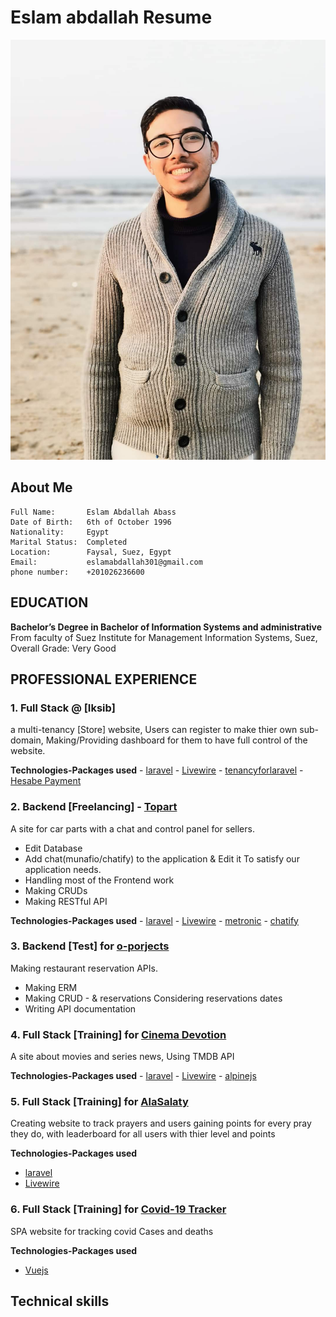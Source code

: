 # Eslam abdallah Resume
<picture>
  <img alt="Eslam Abdallah image"
   src="me.jpeg">
</picture>



## About Me

```
Full Name:       Eslam Abdallah Abass 
Date of Birth:   6th of October 1996
Nationality:     Egypt
Marital Status:  Completed
Location:        Faysal, Suez, Egypt
Email:           eslamabdallah301@gmail.com
phone number:    +201026236600
```
## EDUCATION

**Bachelor’s Degree in Bachelor of Information Systems and administrative**
From faculty of Suez Institute for Management Information Systems, Suez, Overall Grade: Very Good

## PROFESSIONAL EXPERIENCE

### 1. Full Stack  @ [Iksib]
a multi-tenancy [Store] website, Users can register to make thier own  sub-domain, Making/Providing dashboard for them to have full control of the website.

**Technologies-Packages used** 
    - [laravel](https://laravel.com/)
    - [Livewire](https://laravel-livewire.com/)
    - [tenancyforlaravel](https://tenancyforlaravel.com/saas-boilerplate/)
    - [Hesabe Payment](https://www.hesabe.com/)


### 2. Backend  [Freelancing] - [Topart](https://topart.services/)
A site for car parts with a chat and control panel for sellers.
- Edit Database
- Add chat(munafio/chatify) to the application & Edit it To satisfy our application needs.
- Handling most of the Frontend work
- Making CRUDs
- Making RESTful API 

**Technologies-Packages used** 
    - [laravel](https://laravel.com/)
    - [Livewire](https://laravel-livewire.com/)
    - [metronic](https://keenthemes.com/metronic/)
    - [chatify](https://github.com/munafio/chatify)


### 3. Backend  [Test] for [o-porjects](https://www.o-projects.org/)
Making restaurant reservation APIs.
- Making ERM 
- Making CRUD - & reservations Considering reservations dates 
- Writing API documentation


### 4. Full Stack  [Training] for [Cinema Devotion](https://moviesarea.hassaneida.com/)
A site about movies and series news,
Using TMDB API

**Technologies-Packages used** 
    - [laravel](https://laravel.com/)
    - [Livewire](https://laravel-livewire.com/)
    - [alpinejs](https://alpinejs.dev/)

### 5. Full Stack  [Training] for [AlaSalaty](https://www.salah.hassaneida.com/ranking)
Creating website to track prayers and users gaining points for every pray they do,
with leaderboard for all users with thier level and points

**Technologies-Packages used** 
- [laravel](https://laravel.com/)
- [Livewire](https://laravel-livewire.com/)

### 6. Full Stack  [Training] for [Covid-19 Tracker](https://covid19tracker.hassaneida.com/)
SPA website for tracking covid Cases and deaths 

**Technologies-Packages used** 
- [Vuejs](https://vuejs.org/)

## Technical skills 